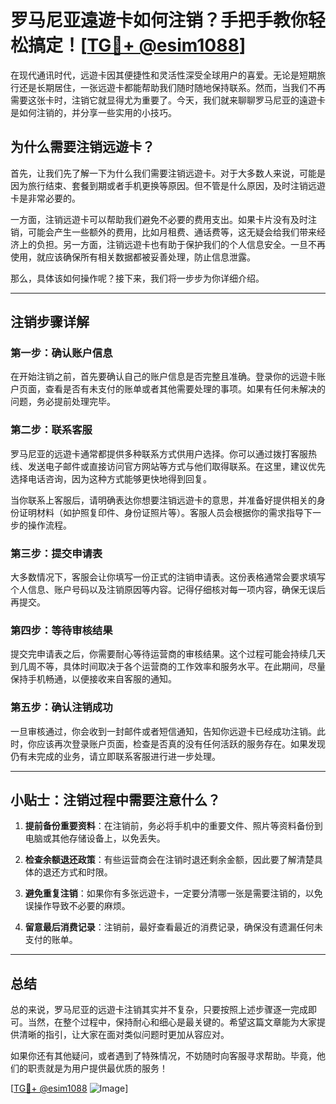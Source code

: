 # 罗马尼亚遠遊卡如何注销？手把手教你轻松搞定！[[TG💪+ @esim1088](https://t.me/s/esim1088)]

在现代通讯时代，远遊卡因其便捷性和灵活性深受全球用户的喜爱。无论是短期旅行还是长期居住，一张远遊卡都能帮助我们随时随地保持联系。然而，当我们不再需要这张卡时，注销它就显得尤为重要了。今天，我们就来聊聊罗马尼亚的遠遊卡是如何注销的，并分享一些实用的小技巧。

## 为什么需要注销远遊卡？

首先，让我们先了解一下为什么我们需要注销远遊卡。对于大多数人来说，可能是因为旅行结束、套餐到期或者手机更换等原因。但不管是什么原因，及时注销远遊卡是非常必要的。

一方面，注销远遊卡可以帮助我们避免不必要的费用支出。如果卡片没有及时注销，可能会产生一些额外的费用，比如月租费、通话费等，这无疑会给我们带来经济上的负担。另一方面，注销远遊卡也有助于保护我们的个人信息安全。一旦不再使用，就应该确保所有相关数据都被妥善处理，防止信息泄露。

那么，具体该如何操作呢？接下来，我们将一步步为你详细介绍。

---

## 注销步骤详解

### 第一步：确认账户信息

在开始注销之前，首先要确认自己的账户信息是否完整且准确。登录你的远遊卡账户页面，查看是否有未支付的账单或者其他需要处理的事项。如果有任何未解决的问题，务必提前处理完毕。

### 第二步：联系客服

罗马尼亚的远遊卡通常都提供多种联系方式供用户选择。你可以通过拨打客服热线、发送电子邮件或直接访问官方网站等方式与他们取得联系。在这里，建议优先选择电话咨询，因为这种方式能够更快地得到回复。

当你联系上客服后，请明确表达你想要注销远遊卡的意思，并准备好提供相关的身份证明材料（如护照复印件、身份证照片等）。客服人员会根据你的需求指导下一步的操作流程。

### 第三步：提交申请表

大多数情况下，客服会让你填写一份正式的注销申请表。这份表格通常会要求填写个人信息、账户号码以及注销原因等内容。记得仔细核对每一项内容，确保无误后再提交。

### 第四步：等待审核结果

提交完申请表之后，你需要耐心等待运营商的审核结果。这个过程可能会持续几天到几周不等，具体时间取决于各个运营商的工作效率和服务水平。在此期间，尽量保持手机畅通，以便接收来自客服的通知。

### 第五步：确认注销成功

一旦审核通过，你会收到一封邮件或者短信通知，告知你远遊卡已经成功注销。此时，你应该再次登录账户页面，检查是否真的没有任何活跃的服务存在。如果发现仍有未完成的业务，请立即联系客服进行进一步处理。

---

## 小贴士：注销过程中需要注意什么？

1. **提前备份重要资料**：在注销前，务必将手机中的重要文件、照片等资料备份到电脑或其他存储设备上，以免丢失。
   
2. **检查余额退还政策**：有些运营商会在注销时退还剩余金额，因此要了解清楚具体的退还方式和时限。

3. **避免重复注销**：如果你有多张远遊卡，一定要分清哪一张是需要注销的，以免误操作导致不必要的麻烦。

4. **留意最后消费记录**：注销前，最好查看最近的消费记录，确保没有遗漏任何未支付的账单。

---

## 总结

总的来说，罗马尼亚的远遊卡注销其实并不复杂，只要按照上述步骤逐一完成即可。当然，在整个过程中，保持耐心和细心是最关键的。希望这篇文章能为大家提供清晰的指引，让大家在面对类似问题时更加从容应对。

如果你还有其他疑问，或者遇到了特殊情况，不妨随时向客服寻求帮助。毕竟，他们的职责就是为用户提供最优质的服务！

[[TG💪+ @esim1088](https://t.me/s/esim1088) ![Image](https://i.postimg.cc/4NQfJmqS/Snipaste-2025-05-13-00-14-12.png)]